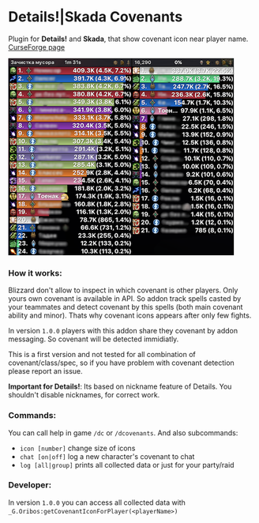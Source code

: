# Details!|Skada Covenants

Plugin for **Details!** and **Skada**, that show covenant icon near player name. [CurseForge page](https://www.curseforge.com/wow/addons/details-covenants)

![](resources/screenshot.png)

### How it works:

Blizzard don't allow to inspect in which covenant is other players. Only yours own covenant is available in API. So addon track spells casted by your teammates and detect covenant by this spells (both main covenant ability and minor). Thats why covenant icons appears after only few fights.

In version `1.0.0` players with this addon share they covenant by addon messaging. So covenant will be detected immidiatly.

This is a first version and not tested for all combination of covenant/class/spec, so if you have problem with covenant detection please report an issue.

**Important for Details!**: Its based on nickname feature of Details. You shouldn't disable nicknames, for correct work.

### Commands:

You can call help in game `/dc` or `/dcovenants`. And also subcommands: 

 - `icon [number]` change size of icons
 - `chat [on|off]` log a new character's covenant to chat
 - `log [all|group]` prints all collected data or just for your party/raid

### Developer:

In version `1.0.0` you can access all collected data with `_G.Oribos:getCovenantIconForPlayer(<playerName>)`
